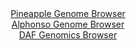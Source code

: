 <div id="Pineapple_Genome_Browser" align="center">
  <a href="https://igv.org/app/?sessionURL=blob:zZJfb5swFMW_i6VUm0QAQwMBqZpoS5u0zbo1o4laVcgQA1aMTWwT8kf57vOqTXtZpeZh0yQ_2FfXvucc__ZgjYUknIEQOCYcmBACA8iKd1NUNxR_RjWWICwQldgAAhdYYJZjEO5BgaRCycOdvlkp1cjQsohq.jViJTela6Ia7ThDnTRzXlsXnFKUcYEUF9I6F2jNLVKu.x3OUNOYerZrDqwFUshCtKk4k9xqMCvTTr.X_iqlJWa8xmndUkVeBaRaj9a4MAv0KZpNozzHUt7i7XhxFt2Oo0c3Tp6uvYun5H40S7zZyZSUDKlW4LPrerrcPCZuy7qg51wJvpxvRJwNtj3nvMq6nnt5Em8aIrA8gz4cukEwhJ4Oh7AF3vxPvvUiR3q_G38pk1VUjXeRvxoR7Xh6OcEVFd_8zeQN5wcDUJ63mgaQV8IPoW24tmcMHK__YwuHhm0HOh_BCQifXwygBMqXuv15D9S20cwAiVftKz4G4GKBBQj7gW37MAicwal_agcBPBh70Ar698K9Sh4C33Yix_HSglClgV6kkjXSRIyZ67wwy92RaSq0W_oF9W8nCYuSah57d.3Iv5ytzuUfs_S1fz369QO10fco.ifcvUeIqbJjYbvQeMXDe0rHT3Pk.JPt6IatxD3cxvHX0zcDOi6cgosaKd2vK_r4k7c1EgQxpQtrIklGKFHbmc6RdyCEjquxBTmnXHMIRJl9sA3bgAP742883cPL4Ts-">Pineapple Genome Browser</a>
</div>
<div id="Alphonso_Genome_Browser" align="center">
  <a href="https://igv.org/app/?sessionURL=blob:zZJdb9owFIb_i6VWmxSSOCGERKomSkuLqEoHDahUVeQkTvBwbGObUIr47_PQpt2sUrnYNMkX9pE_3vP42YMGS0U4AzHwbBjYEAILqCXfTlEtKL5HNVYgLhFV2AISl1hilmMQ70GJlEbJ5M6cXGotVOw4RItWjVjFbeXbqEZvnKGtsnNeO31OKcq4RJpL5VxK1HCHVE1rizMkhG3e9u3AKZBGDqJiyZnijsCsSrfmvvRXKa0w4zVO6w3V5BggNXlMxsIu0ZfefNrLc6zUCO.GxUVvNOzN_OtkcdPpL5Lx7TzpzM.npGJIbyS.kMvVmTcY3UzbQTK.brrjOjjzLse0msLh19w986_Or18FkVhdwBB2_SgK256BQ1iBX_.nvs0gJ_a.GLmzQWfyeifE6uqx9P1kljXNfXS_7L7T98EClOcb4wLIlzKMoWv5bscKvE7rxxR2LdeNDB3JCYifXyygJcpXZvvzHuidMMYAhdebozwW4LLAEsStyHVDGEVe0A7bbhTBg7UHG0n_HtpBMolC1.t5XictCdVG5yJVTCgbMWY3eWlXbyey3D6u4LfodsUqo08YDAR9KMyMQnKVzbynP_L0DQPz_PELTbMfSfVPzPtIEFtnp.pmcIiHyzWfhItkqFG_.3Q7Haz70qf9bvUuoNPglFzWSJv9pmKWP51rkCSIaVNoiCIZoUTv5oYj34IYer5RF.SccuMikFX2ybVcCwbu59.K.oeXw3c-">Alphonso Genome Browser</a>
</div>


<div id="DAF_Genomics_Browser" align="center">
  <a href="https://igv.org/app/?sessionURL=blob:tZHtatswFIbvRZD.sh1bduLIEIbXpU3WbSXJnHQpJZzax7GZZbmS3LQLufcKt2OwUcagA0lInI_31XkO5B6lKkVNIkIdb.B4HrGIKsR.Cbyp8AtwVCTKoVJoEYk5SqxTJNGB5KA0JItPprLQulFRv59Bbu.wFrxMlaN8BxpbiVYXaFJt6gCHH6KGvXJSwU2yhj5UTSFqJfqQpqiU7fYbrHfbPZjjZ2zbtcQtbytddqpbY8IYy5wcjNuyzvDhL0b.g7JZ5bt4vYy7.gt8nGXj.GIWr_xJsjkfnm6Sy.k6Ga5PluWuBt1KHE_9YsZWd_66Wc3l5dW9ZPNierrazPmo5384mTw0pUQ19kJv5DMWBowcLVKJtDUISFpIL_ICK6QjiwaB_XL1B0MzAylKEl3fWERLSL.b9OsD0Y.NAUUU3rUdM4sImaEkkc1cN_QYo4MgDFzGvKN1IK2s3pjkWbJgoUtjSofOLXCjn5dVNz4j9GfwrTD.1tnsf8W06NGz4FuPvr8KP8YNz0bs8_ntRASLnR9_1ZNXUFnk1a_lQnLQJvT8fAEDlVHkWOtfZPzjzfEJ">DAF Genomics Browser</a>
</div>
